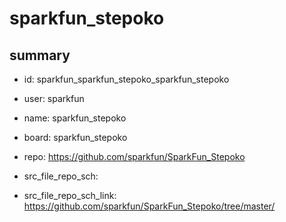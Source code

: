 # sparkfun_stepoko
 
## summary 
* id: sparkfun_sparkfun_stepoko_sparkfun_stepoko
* user: sparkfun
* name: sparkfun_stepoko
* board: sparkfun_stepoko
* repo: https://github.com/sparkfun/SparkFun_Stepoko



* src_file_repo_sch: 
* src_file_repo_sch_link: https://github.com/sparkfun/SparkFun_Stepoko/tree/master/






